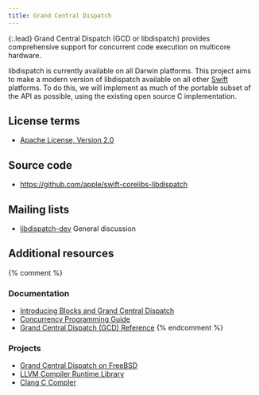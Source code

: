 ```yaml
---
title: Grand Central Dispatch
---
```


{:.lead}
Grand Central Dispatch (GCD or libdispatch) provides comprehensive support for concurrent code execution on multicore hardware.

libdispatch is currently available on all Darwin platforms. This project aims to make a modern version of libdispatch available on all other [Swift](https://swift.org) platforms. To do this, we will implement as much of the portable subset of the API as possible, using the existing open source C implementation.


## License terms

* [Apache License, Version 2.0](https://opensource.org/licenses/apache2.0.php)


## Source code

* <https://github.com/apple/swift-corelibs-libdispatch>


## Mailing lists

* [libdispatch-dev](https://lists.macosforge.org/mailman/listinfo/libdispatch-dev) General discussion

## Additional resources

{% comment %}
### Documentation

* [Introducing Blocks and Grand Central Dispatch](http://developer.apple.com/mac/articles/cocoa/introblocksgcd.html)
* [Concurrency Programming Guide](http://developer.apple.com/mac/library/documentation/General/Conceptual/ConcurrencyProgrammingGuide/Introduction/Introduction.html)
* [Grand Central Dispatch (GCD) Reference](http://developer.apple.com/mac/library/documentation/Performance/Reference/GCD_libdispatch_Ref/Reference/reference.html)
{% endcomment %}

### Projects

* [Grand Central Dispatch on FreeBSD](https://wiki.freebsd.org/GCD)
* [LLVM Compiler Runtime Library](http://compiler-rt.llvm.org/)
* [Clang C Compler](http://clang.llvm.org)
